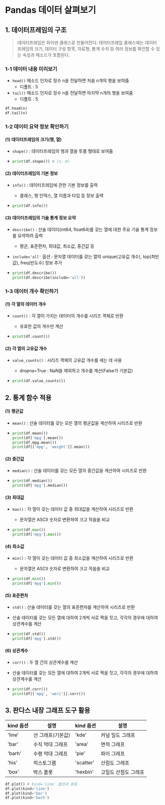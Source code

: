 # Pandas 데이터 살펴보기

## 1. 데이터프레임의 구조

> 데이터프레임은 파이썬 클래스로 만들어진다. 데이터프레임 클래스에는 데이터프레임의 크기, 데이터 구성 항목, 자료형, 통계 수치 등 여러 정보를 확인할 수 있는 속성과 메소드가 포함된다.

### 1-1 데이터 내용 미리보기

- `head()` 메소드 인자로 정수 n을 전달하면 처음 n개의 행을 보여줌
  - 디폴트 : 5
- `tail()` 메소드 인자로 정수 n을 전달하면 마지막 n개의 행을 보여줌
  - 디폴트 : 5

```python
df.head(n)
df.tail(n)
```



### 1-2 데이터 요약 정보 확인하기

#### (1) 데이터프레임의 크기(행, 열)

- `shape()` : 데이터프레임의 행과 열을 투플 형태로 보여줌

- ```python
  print(df.shape()) # (n, m)
  ```



#### (2) 데이터프레임의 기본 정보

- `info()` : 데이터프레임에 관한 기본 정보를 출력

  - 클래스, 행 인덱스, 열 이름과 타입 등 정보 출력

- ```python
  print(df.info())
  ```



#### (3) 데이터프레임의 기술 통계 정보 요약

- `describe()` : 산술 데이터(int64, float64)를 갖는 열에 대한 주요 기술 통계 정보를 요약하려 출력

  - 평균, 표준편차, 최대값, 최소값, 중간값 등

- `include='all'` 옵션 : 문자열 데이터를 갖는 열의 unique(고유값 개수), top(최빈값), freq(빈도수) 정보 추가

- ```python
  print(df.describe())
  print(df.describe(include='all'))
  ```



### 1-3 데이터 개수 확인하기

#### (1) 각 열의 데이터 개수

- `count()` : 각 열이 가지는 데이터의 개수를 시리즈 객체로 반환

  - 유효한 값의 개수만 계산

- ```python
  print(df.count())
  ```



#### (2) 각 열의 고유값 개수

- `value_counts()` : 시리즈 객체의 고유값 개수를 세는 데 사용

  - dropna=True : NaN을 제외하고 개수를 계산(False가 기본값)

- ```python
  print(df.value_counts())
  ```



## 2. 통계 함수 적용

#### (1) 평균값

- `mean()` : 산술 데이터를 갖는 모든 열의 평균값을 계산하여 시리즈로 반환

- ```python
  print(df.mean())
  print(df['mpg'].mean())
  print(df.mpg.mean())
  print(df[['mpg', 'weight']].mean())
  ```



#### (2) 중간값

- `median()` : 산술 데이터를 갖는 모든 열의 중간값을 계산하여 시리즈로 반환

- ```python
  print(df.median())
  print(df['mpg'].median())
  ```



#### (3) 최대값

- `max()` : 각 열이 갖는 데이터 값 중 최대값을 계산하여 시리즈로 반환

  - 문자열은 ASCII 숫자로 변환하여 크고 작음을 비교

- ```python
  print(df.max())
  print(df['mpg'].max())
  ```



#### (4) 최소값

- `min()` : 각 열이 갖는 데이터 값 중 최소값을 계산하여 시리즈로 반환

  - 문자열은 ASCII 숫자로 변환하여 크고 작음을 비교

- ```python
  print(df.min())
  print(df['mpg'].min())
  ```



#### (5) 표준편차

- `std()` : 산술 데이터를 갖는 열의 표준편차를 계산하여 시리즈로 반환

- 산술 데이터를 갖는 모든 열에 대하여 2개씩 서로 짝을 짓고, 각각의 경우에 대하여 상관계수를 계산

- ```python
  print(df.std())
  print(df['mpg'].std())
  ```



#### (6) 상관계수

- `corr()` : 두 열 간의 상관계수를 계산

- 산술 데이터를 갖는 모든 열에 대하여 2개씩 서로 짝을 짓고, 각각의 경우에 대하여 상관계수를 계산

- ```python
  print(df.corr())
  print(df[['mpg', 'weri']].corr())
  ```



## 3. 판다스 내장 그래프 도구 활용

| kind 옵션 | 설명              | kind 옵션 | 설명                 |
| --------- | ----------------- | --------- | -------------------- |
| 'line'    | 선 그래프(기본값) | 'kde'     | 커널 밀도 그래프     |
| 'bar'     | 수직 막대 그래프  | 'area'    | 면적 그래프          |
| 'barh'    | 수평 막대 그래프  | 'pie'     | 파이 그래프          |
| 'his'     | 히스토그램        | 'scatter' | 산점도 그래프        |
| 'box'     | 박스 플롯         | 'hexbin'  | 고밀도 산점도 그래프 |

```python
df.plot() # kind='line' 옵션과 동일
df.plot(kind='line')
df.plot(kind='bar')
df.plot(kind='barh')
```


